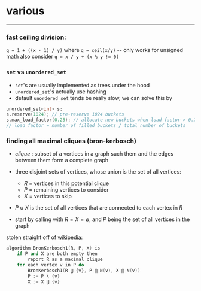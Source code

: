 # various

---

### fast ceiling division:
`q = 1 + ((x - 1) / y)` where `q = ceil(x/y)` -- only works for unsigned math
also consider `q = x / y + (x % y != 0)`

### `set` vs `unordered_set`
- `set`'s are usually implemented as trees under the hood
- `unordered_set`'s actually use hashing
- default `unordered_set` tends be really slow, we can solve this by

```cpp
unordered_set<int> s;
s.reserve(1024); // pre-reserve 1024 buckets
s.max_load_factor(0.25); // allocate new buckets when load factor > 0.25
// load factor = number of filled buckets / total number of buckets
```

### finding all maximal cliques (bron-kerbosch)

- *clique* : subset of a vertices in a graph such them and the edges between
them form a complete graph

- three disjoint sets of vertices, whose union is the set of all vertices:
    - $R$ = vertices in this potential clique
    - $P$ = remaining vertices to consider
    - $X$ = vertices to skip

- $P \cup X$ is the set of all vertices that are connected to each vertex in $R$

- start by calling with $R = X = \emptyset$, and $P$ being the set of all
vertices in the graph

stolen straight off of [wikipedia](https://en.wikipedia.org/wiki/Bron%E2%80%93Kerbosch_algorithm):
```cpp
algorithm BronKerbosch1(R, P, X) is
    if P and X are both empty then
        report R as a maximal clique
    for each vertex v in P do
        BronKerbosch1(R ⋃ {v}, P ⋂ N(v), X ⋂ N(v))
        P := P \ {v}
        X := X ⋃ {v}
```
